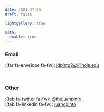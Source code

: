 ```yaml
---
date: 2021-07-20
draft: false

lightgallery: true

math:
  enable: true
---
```


### Email

:(far fa-envelope fa-fw): [jdpinto2@illinois.edu](mailto:jdpinto2@illinois.edu)

</br>

### Other

:(fab fa-twitter fa-fw): [@thejuanpinto](https://twitter.com/thejuanpinto)\
:(fab fa-linkedin fa-fw): [juandpinto](https://linkedin.com/in/juandpinto)
